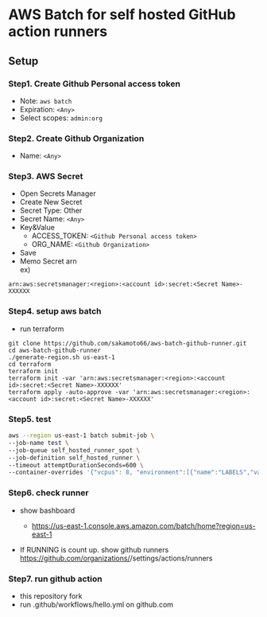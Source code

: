 # AWS Batch for self hosted GitHub action runners

## Setup
### Step1. Create Github Personal access token

- Note: `aws batch`
- Expiration: `<Any>`
- Select scopes: `admin:org`

### Step2. Create Github Organization

- Name: `<Any>`

### Step3. AWS Secret

- Open Secrets Manager
- Create New Secret
- Secret Type: Other
- Secret Name: `<Any>`
- Key&Value
  - ACCESS_TOKEN: `<Github Personal access token>`
  - ORG_NAME: `<Github Organization>`
- Save
- Memo Secret arn  
ex)
```
arn:aws:secretsmanager:<region>:<account id>:secret:<Secret Name>-XXXXXX
```

### Step4. setup aws batch

- run terraform
```
git clone https://github.com/sakamoto66/aws-batch-github-runner.git
cd aws-batch-github-runner
./generate-region.sh us-east-1
cd terraform
terraform init
terraform init -var 'arn:aws:secretsmanager:<region>:<account id>:secret:<Secret Name>-XXXXXX'
terraform apply -auto-approve -var 'arn:aws:secretsmanager:<region>:<account id>:secret:<Secret Name>-XXXXXX'
```
### Step5. test

```bash
aws --region us-east-1 batch submit-job \
--job-name test \
--job-queue self_hosted_runner_spot \
--job-definition self_hosted_runner \
--timeout attemptDurationSeconds=600 \
--container-overrides '{"vcpus": 8, "environment":[{"name":"LABELS","value":"loadtest"}]}'
```

### Step6. check runner

- show bashboard
  - https://us-east-1.console.aws.amazon.com/batch/home?region=us-east-1

- If RUNNING is count up. show github runners
https://github.com/organizations/<my organization>/settings/actions/runners


### Step7. run github action

- this repository fork
- run .github/workflows/hello.yml on github.com

